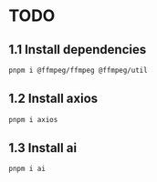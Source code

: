 # TODO

## 1.1 Install dependencies

```bash
pnpm i @ffmpeg/ffmpeg @ffmpeg/util
```

## 1.2 Install axios

```bash
pnpm i axios
```

## 1.3 Install ai

```bash
pnpm i ai
```
